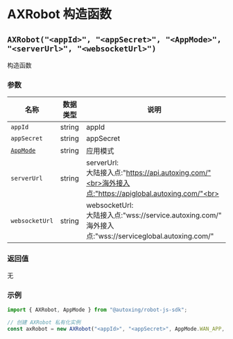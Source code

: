 # AXRobot 构造函数

## `AXRobot("<appId>", "<appSecret>", "<AppMode>", "<serverUrl>", "<websocketUrl>")`

构造函数

### 参数

| 名称     | 数据类型 | 说明     |
| -------- | -------- | -------- |
| `appId` | string   | appId |
| `appSecret` | string   | appSecret |
| [`AppMode`](../../Define/Define-AppMode) | string   | 应用模式 |
| `serverUrl` | string   | serverUrl: <br>大陆接入点:"https://api.autoxing.com/"<br>海外接入点:"https://apiglobal.autoxing.com/"<br> |
| `websocketUrl` | string   | websocketUrl:<br>大陆接入点:"wss://service.autoxing.com/"<br>海外接入点:"wss://serviceglobal.autoxing.com/" |




### 返回值

无

### 示例

```typescript
import { AXRobot, AppMode } from "@autoxing/robot-js-sdk";

// 创建 AXRobot 私有化实例
const axRobot = new AXRobot("<appId>", "<appSecret>", AppMode.WAN_APP, "<serverUrl>", "<websocketUrl>");

```

